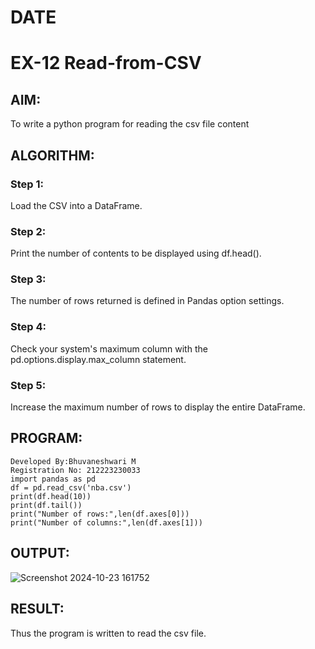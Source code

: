 # DATE
# EX-12 Read-from-CSV
## AIM:
To write a python program for reading the csv file content
## ALGORITHM:
### Step 1:
Load the CSV into a DataFrame.
### Step 2:
Print the number of contents to be displayed using df.head().
### Step 3:
The number of rows returned is defined in Pandas option settings.
### Step 4:
Check your system's maximum column with the pd.options.display.max_column statement.
### Step 5:
Increase the maximum number of rows to display the entire DataFrame.
## PROGRAM:
```
Developed By:Bhuvaneshwari M
Registration No: 212223230033
import pandas as pd
df = pd.read_csv('nba.csv')
print(df.head(10))
print(df.tail())
print("Number of rows:",len(df.axes[0]))
print("Number of columns:",len(df.axes[1]))
```
## OUTPUT:
![Screenshot 2024-10-23 161752](https://github.com/user-attachments/assets/576cf443-1e2a-4d5e-b29d-6d14e945834e)


## RESULT:
Thus the program is written to read the csv file.
